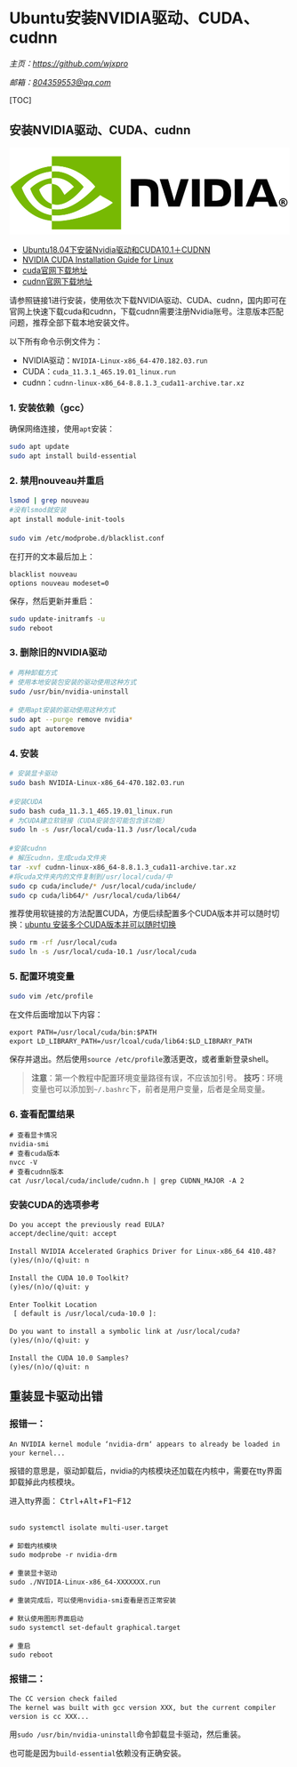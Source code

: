 # **Ubuntu安装NVIDIA驱动、CUDA、cudnn**
*主页：https://github.com/wjxpro*

*邮箱：804359553@qq.com*

[TOC]

## 安装NVIDIA驱动、CUDA、cudnn
![nvidia-logo](img/nvidia_logo_horizontal.png)

+ [Ubuntu18.04下安装Nvidia驱动和CUDA10.1＋CUDNN](https://blog.csdn.net/BigData_Mining/article/details/99670642)
+ [NVIDIA CUDA Installation Guide for Linux](https://docs.nvidia.com/cuda/cuda-installation-guide-linux/index.html#runfile-overview)
+ [cuda官网下载地址](https://developer.nvidia.com/cuda-toolkit-archive)
+ [cudnn官网下载地址](https://developer.nvidia.com/rdp/cudnn-archive)

请参照链接1进行安装，使用依次下载NVIDIA驱动、CUDA、cudnn，国内即可在官网上快速下载cuda和cudnn，下载cudnn需要注册Nvidia账号。注意版本匹配问题，推荐全部下载本地安装文件。

以下所有命令示例文件为：
+ NVIDIA驱动：`NVIDIA-Linux-x86_64-470.182.03.run`
+ CUDA：`cuda_11.3.1_465.19.01_linux.run`
+ cudnn：`cudnn-linux-x86_64-8.8.1.3_cuda11-archive.tar.xz`

### 1. 安装依赖（gcc）
确保网络连接，使用`apt`安装：
```bash
sudo apt update
sudo apt install build-essential
```

### 2. 禁用nouveau并重启
```bash
lsmod | grep nouveau
#没有lsmod就安装
apt install module-init-tools

sudo vim /etc/modprobe.d/blacklist.conf
```
在打开的文本最后加上：
```
blacklist nouveau
options nouveau modeset=0
```
保存，然后更新并重启：
```bash
sudo update-initramfs -u
sudo reboot
```

### 3. 删除旧的NVIDIA驱动
```bash
# 两种卸载方式
# 使用本地安装包安装的驱动使用这种方式
sudo /usr/bin/nvidia-uninstall

# 使用apt安装的驱动使用这种方式
sudo apt --purge remove nvidia*
sudo apt autoremove
```

### 4. 安装
```bash
# 安装显卡驱动
sudo bash NVIDIA-Linux-x86_64-470.182.03.run

#安装CUDA
sudo bash cuda_11.3.1_465.19.01_linux.run
# 为CUDA建立软链接（CUDA安装包可能包含该功能）
sudo ln -s /usr/local/cuda-11.3 /usr/local/cuda

#安装cudnn
# 解压cudnn，生成cuda文件夹
tar -xvf cudnn-linux-x86_64-8.8.1.3_cuda11-archive.tar.xz
#将cuda文件夹内的文件复制到/usr/local/cuda/中
sudo cp cuda/include/* /usr/local/cuda/include/
sudo cp cuda/lib64/* /usr/local/cuda/lib64/
```

推荐使用软链接的方法配置CUDA，方便后续配置多个CUDA版本并可以随时切换：[ubuntu 安装多个CUDA版本并可以随时切换](https://blog.csdn.net/yinxingtianxia/article/details/80462892)

```bash
sudo rm -rf /usr/local/cuda
sudo ln -s /usr/local/cuda-10.1 /usr/local/cuda
```

### 5. 配置环境变量
```bash
sudo vim /etc/profile
```
在文件后面增加以下内容：
```
export PATH=/usr/local/cuda/bin:$PATH
export LD_LIBRARY_PATH=/usr/lcoal/cuda/lib64:$LD_LIBRARY_PATH
```
保存并退出。然后使用`source /etc/profile`激活更改，或者重新登录shell。

> **注意**：第一个教程中配置环境变量路径有误，不应该加引号。
**技巧**：环境变量也可以添加到`~/.bashrc`下，前者是用户变量，后者是全局变量。

### 6. 查看配置结果
```shell
# 查看显卡情况
nvidia-smi
# 查看cuda版本
nvcc -V
# 查看cudnn版本
cat /usr/local/cuda/include/cudnn.h | grep CUDNN_MAJOR -A 2
```

### 安装CUDA的选项参考
```shell
Do you accept the previously read EULA?
accept/decline/quit: accept

Install NVIDIA Accelerated Graphics Driver for Linux-x86_64 410.48?
(y)es/(n)o/(q)uit: n

Install the CUDA 10.0 Toolkit?
(y)es/(n)o/(q)uit: y

Enter Toolkit Location
 [ default is /usr/local/cuda-10.0 ]: 

Do you want to install a symbolic link at /usr/local/cuda?
(y)es/(n)o/(q)uit: y

Install the CUDA 10.0 Samples?
(y)es/(n)o/(q)uit: n
```

## 重装显卡驱动出错
### 报错一：
```
An NVIDIA kernel module ‘nvidia-drm‘ appears to already be loaded in your kernel...
```
报错的意思是，驱动卸载后，nvidia的内核模块还加载在内核中，需要在tty界面卸载掉此内核模块。

进入tty界面：
<kbd>Ctrl</kbd>+<kbd>Alt</kbd>+<kbd>F1~F12</kbd>

```shell

sudo systemctl isolate multi-user.target

# 卸载内核模块
sudo modprobe -r nvidia-drm

# 重装显卡驱动
sudo ./NVIDIA-Linux-x86_64-XXXXXXX.run

# 重装完成后，可以使用nvidia-smi查看是否正常安装

# 默认使用图形界面启动
sudo systemctl set-default graphical.target

# 重启
sudo reboot
```
### 报错二：
```
The CC version check failed
The kernel was built with gcc version XXX, but the current compiler version is cc XXX...
```
用`sudo /usr/bin/nvidia-uninstall`命令卸载显卡驱动，然后重装。

也可能是因为`build-essential`依赖没有正确安装。